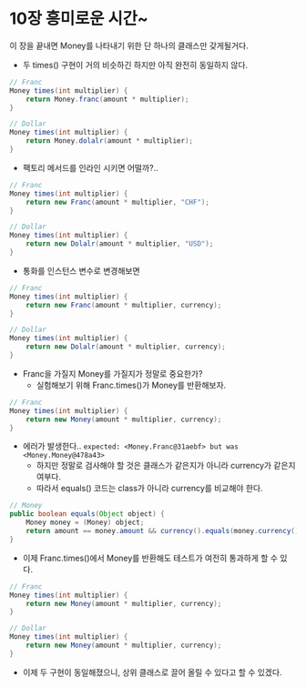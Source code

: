 # 10장 흥미로운 시간~

이 장을 끝내면 Money를 나타내기 위한 단 하나의 클래스만 갖게될거다.
- 두 times() 구현이 거의 비슷하긴 하지만 아직 완전히 동일하지 않다.

```java
// Franc
Money times(int multiplier) {
    return Money.franc(amount * multiplier);
}

// Dollar
Money times(int multiplier) {
    return Money.dolalr(amount * multiplier);
}
```

- 팩토리 메서드를 인라인 시키면 어떨까?..

```java
// Franc
Money times(int multiplier) {
    return new Franc(amount * multiplier, "CHF");
}

// Dollar
Money times(int multiplier) {
    return new Dolalr(amount * multiplier, "USD");
}
```

- 통화를 인스턴스 변수로 변경해보면

```java
// Franc
Money times(int multiplier) {
    return new Franc(amount * multiplier, currency);
}

// Dollar
Money times(int multiplier) {
    return new Dolalr(amount * multiplier, currency);
}
```

- Franc을 가질지 Money를 가질지가 정말로 중요한가?
    - 실험해보기 위해 Franc.times()가 Money를 반환해보자.
    
```java
// Franc
Money times(int multiplier) {
    return new Money(amount * multiplier, currency);
}
```

- 에러가 발생한다.. `expected: <Money.Franc@31aebf> but was <Money.Money@478a43>`
    - 하지만 정말로 검사해야 할 것은 클래스가 같은지가 아니라 currency가 같은지 여부다.
    - 따라서 equals() 코드는 class가 아니라 currency를 비교해야 한다.
    
```java
// Money
public boolean equals(Object object) {
    Money money = (Money) object;
    return amount == money.amount && currency().equals(money.currency());
}
``` 

- 이제 Franc.times()에서 Money를 반환해도 테스트가 여전히 통과하게 할 수 있다.

```java
// Franc
Money times(int multiplier) {
    return new Money(amount * multiplier, currency);
}

// Dollar
Money times(int multiplier) {
    return new Money(amount * multiplier, currency);
}
```

- 이제 두 구현이 동일해졌으니, 상위 클래스로 끌어 올릴 수 있다고 할 수 있겠다.


